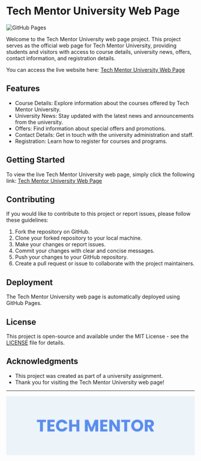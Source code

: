 # Tech Mentor University Web Page

![GitHub Pages](https://img.shields.io/github/deployments/Lawo69/Tech-Mentor/github-pages)

Welcome to the Tech Mentor University web page project. This project serves as the official web page for Tech Mentor University, providing students and visitors with access to course details, university news, offers, contact information, and registration details.

You can access the live website here: [Tech Mentor University Web Page](https://lawo69.github.io/Tech-Mentor/)

## Features

- Course Details: Explore information about the courses offered by Tech Mentor University.
- University News: Stay updated with the latest news and announcements from the university.
- Offers: Find information about special offers and promotions.
- Contact Details: Get in touch with the university administration and staff.
- Registration: Learn how to register for courses and programs.

## Getting Started

To view the live Tech Mentor University web page, simply click the following link: [Tech Mentor University Web Page](https://lawo69.github.io/Tech-Mentor/)

## Contributing

If you would like to contribute to this project or report issues, please follow these guidelines:

1. Fork the repository on GitHub.
2. Clone your forked repository to your local machine.
3. Make your changes or report issues.
4. Commit your changes with clear and concise messages.
5. Push your changes to your GitHub repository.
6. Create a pull request or issue to collaborate with the project maintainers.

## Deployment

The Tech Mentor University web page is automatically deployed using GitHub Pages.

## License

This project is open-source and available under the MIT License - see the [LICENSE](LICENSE) file for details.

## Acknowledgments

- This project was created as part of a university assignment.
- Thank you for visiting the Tech Mentor University web page!

---

![Tech Mentor University Logo](/img/logo.png)
